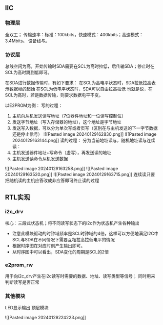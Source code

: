 ## IIC
### 物理层
全双工；
传输速率：标准：100kbits，快速模式：400kbits；高速模式：3.4Mbits。
设备线与。
### 协议层
总线空闲为高，开始传输时SDA需要在SCL为高时拉低，后传输SDA；停止时在SCL为高时跳到低即可。

在SDA进行数据传输时，有如下要求：
在SCL为高电平状态时，SDA拉低拉高表示数据帧的起始
在SCL为低电平状态时，SDA可以自由拉高拉低
也就是说，在SCL为高时，若是数据传输，则要求数据电平不变。

以E2PROM为例：
写的过程：
1. 主机向从机发送读写地址（7位器件地址和一位读写控制位）
2. 发送字节地址（写入存储器的地址），这个地址是字节地址
3. 发送写入数据，可以分为单次写或者页写（区别在与主机发送的下一字节数据还是停止信号）
![[Pasted image 20240129162830.png]]
![[Pasted image 20240129163144.png]]
读的过程：
分为当前地址读与，随机地址读与连续读：
1. 主机发送器件地址+写命令（虚写），再发送读的地址
2. 主机发送读命令从机发送数据

![[Pasted image 20240129163258.png]]
![[Pasted image 20240129163520.png]]
![[Pasted image 20240129163715.png]]
连续读只要把随机读的主机应答改成非应答即可终止读的过程

## RTL实现

### i2c_drv

核心：三段式状态机；将不同读写状态下的i2c作为状态机产生各种输出
+ 注意此模块驱动的时钟域频率是SCL时钟域的4倍，这样可以方便地满足I2C中SCL与SDA在不同情况下需要互相拉高拉低电平的情况
+ 根据时序图在对应时刻产生输出即可。
+ 从时序图中可以看出，SDA变化的周期是SCL的2倍
### e2prom_rw
用于向i2c_drv产生在i2c读写时需要的数据、地址、读写类型等信号；
同时用来判断读写是否正常

### 其他模块
LED显示输出
顶层模块

![[Pasted image 20240129224223.png]]